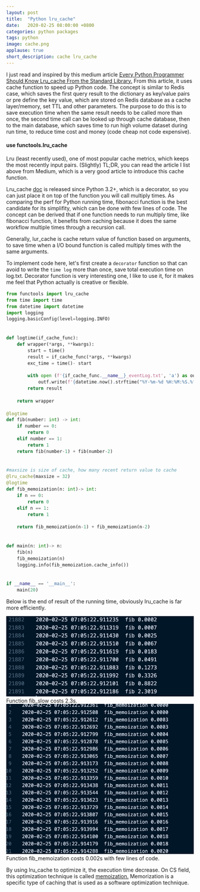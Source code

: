 ```yaml
---
layout: post
title:  "Python lru_cache"
date:   2020-02-25 08:00:00 +0800
categories: python packages
tags: python
image: cache.png
applause: true
short_description: cache lru_cache 
--- 
```


<div markdown="1" id="text">
I just read and inspired by this medium article <a href='https://medium.com/better-programming/every-python-programmer-should-know-lru-cache-from-the-standard-library-8e6c20c6bc49'>Every Python Programmer Should Know Lru_cache From the Standard Library.</a> From this article, it uses cache function to speed up Python code. The concept is similar to Redis case, which saves the first query result to the dictionary as key/value pairs or pre define the key value, which are stored on Redis database as a cache layer/memory, set TTL and other parameters. The purpose to do this is to save execution time when the same result needs to be called more than once, the second time call can be looked up through cache database, then to the main database, which saves time to run high volume dataset during run time, to reduce time cost and money (code cheap not code expensive). 

#### use functools.lru_cache
Lru (least recently used), one of most popular cache metrics, which keeps the most recently input pairs. (Slightly) TL;DR, you can read the article I list above from Medium, which is a very good article to introduce this cache function. 

Lru_cache <a href='https://docs.python.org/3/library/functools.html#functools.lru_cache'>doc</a> is released since Python 3.2+, which is a decorator, so you can just place it on top of the function you will call multiply times. As comparing the perf for Python running time, fibonacci function is the best candidate for its simplifity, which can be done with few lines of code. The concept can be derived that if one function needs to run multiply time, like fibonacci function, it benefits from caching because it does the same workflow multiple times through a recursion call.

Generally, lur_cache is cache return value of function based on arguments, to save time when a I/O bound function is called multiply times with the same arguments. 

To implement code here, let's first create a `decorator` function so that can avoid to write the `time log` more than once, save total execution time on log.txt. Decorator function is very interesting one, I like to use it, for it makes me feel that Python actually is creative or flexible.

```Python
from functools import lru_cache 
from time import time 
from datetime import datetime 
import logging 
logging.basicConfig(level=logging.INFO)


def logtime(if_cache_func):
    def wrapper(*args, **kwargs):
        start = time() 
        result = if_cache_func(*args, **kwargs)
        exc_time = time()- start

        with open (f'{if_cache_func.__name__}_eventLog.txt', 'a') as outf:
            outf.write(f'{datetime.now().strftime("%Y-%m-%d %H:%M:%S.%f")}\t{if_cache_func.__name__}\t{exc_time:.4f}\n')
        return result 

    return wrapper 

@logtime
def fib(number: int) -> int:
    if number == 0: 
        return 0
    elif number == 1: 
        return 1
    return fib(number-1) + fib(number-2)


#maxsize is size of cache, how many recent return value to cache
@lru_cache(maxsize = 32)
@logtime
def fib_memoization(n: int)-> int:
    if n == 0:
        return 0
    elif n == 1:
        return 1

    return fib_memoization(n-1) + fib_memoization(n-2)


def main(n: int)-> n:
    fib(n)
    fib_memoization(n)
    logging.info(fib_memoization.cache_info())


if __name__ == '__main__':
    main(20)
```
Below is the end of result of the running time, obviously lru_cache is far more efficiently.  

![fib_slow](/assets/fib_slow.png)
Function fib_slow costs 2.3s. 
![fib_memoization_result](/assets/fib_cache.png)
Function fib_memoization costs 0.002s with few lines of code. 

By using lru_cache to optimize it, the execution time decrease. On CS field, this optimization technique is called <a href='https://en.wikipedia.org/wiki/Memoization'>memoization.</a> Memorization is a specific type of caching that is used as a software optimization technique.
</div> 